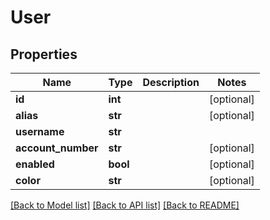 # User

## Properties
Name | Type | Description | Notes
------------ | ------------- | ------------- | -------------
**id** | **int** |  | [optional] 
**alias** | **str** |  | [optional] 
**username** | **str** |  | 
**account_number** | **str** |  | [optional] 
**enabled** | **bool** |  | [optional] 
**color** | **str** |  | [optional] 

[[Back to Model list]](../README.md#documentation-for-models) [[Back to API list]](../README.md#documentation-for-api-endpoints) [[Back to README]](../README.md)

